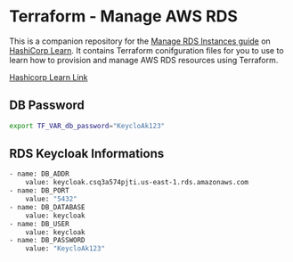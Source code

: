 # Terraform - Manage AWS RDS

This is a companion repository for the [Manage RDS Instances
guide](https://learn.hashicorp.com/tutorials/terraform/aws-rds) on [HashiCorp
Learn](https://learn.hashicorp.com/). It contains Terraform conifguration files
for you to use to learn how to provision and manage AWS RDS resources using
Terraform.

[Hashicorp Learn Link](https://learn.hashicorp.com/tutorials/terraform/aws-rds?in=terraform/aws)

## DB Password

```sh
export TF_VAR_db_password="KeycloAk123"
```

## RDS Keycloak Informations

```sh
- name: DB_ADDR
    value: keycloak.csq3a574pjti.us-east-1.rds.amazonaws.com
- name: DB_PORT
    value: "5432"
- name: DB_DATABASE
    value: keycloak
- name: DB_USER
    value: keycloak
- name: DB_PASSWORD
    value: "KeycloAk123"
```

